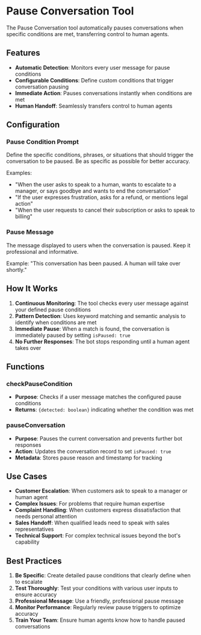 # Pause Conversation Tool

The Pause Conversation tool automatically pauses conversations when specific conditions are met, transferring control to human agents.

## Features

- **Automatic Detection**: Monitors every user message for pause conditions
- **Configurable Conditions**: Define custom conditions that trigger conversation pausing
- **Immediate Action**: Pauses conversations instantly when conditions are met
- **Human Handoff**: Seamlessly transfers control to human agents

## Configuration

### Pause Condition Prompt

Define the specific conditions, phrases, or situations that should trigger the conversation to be paused. Be as specific as possible for better accuracy.

Examples:

- "When the user asks to speak to a human, wants to escalate to a manager, or says goodbye and wants to end the conversation"
- "If the user expresses frustration, asks for a refund, or mentions legal action"
- "When the user requests to cancel their subscription or asks to speak to billing"

### Pause Message

The message displayed to users when the conversation is paused. Keep it professional and informative.

Example: "This conversation has been paused. A human will take over shortly."

## How It Works

1. **Continuous Monitoring**: The tool checks every user message against your defined pause conditions
2. **Pattern Detection**: Uses keyword matching and semantic analysis to identify when conditions are met
3. **Immediate Pause**: When a match is found, the conversation is immediately paused by setting `isPaused: true`
4. **No Further Responses**: The bot stops responding until a human agent takes over

## Functions

### checkPauseCondition

- **Purpose**: Checks if a user message matches the configured pause conditions
- **Returns**: `{detected: boolean}` indicating whether the condition was met

### pauseConversation

- **Purpose**: Pauses the current conversation and prevents further bot responses
- **Action**: Updates the conversation record to set `isPaused: true`
- **Metadata**: Stores pause reason and timestamp for tracking

## Use Cases

- **Customer Escalation**: When customers ask to speak to a manager or human agent
- **Complex Issues**: For problems that require human expertise
- **Complaint Handling**: When customers express dissatisfaction that needs personal attention
- **Sales Handoff**: When qualified leads need to speak with sales representatives
- **Technical Support**: For complex technical issues beyond the bot's capability

## Best Practices

1. **Be Specific**: Create detailed pause conditions that clearly define when to escalate
2. **Test Thoroughly**: Test your conditions with various user inputs to ensure accuracy
3. **Professional Message**: Use a friendly, professional pause message
4. **Monitor Performance**: Regularly review pause triggers to optimize accuracy
5. **Train Your Team**: Ensure human agents know how to handle paused conversations
